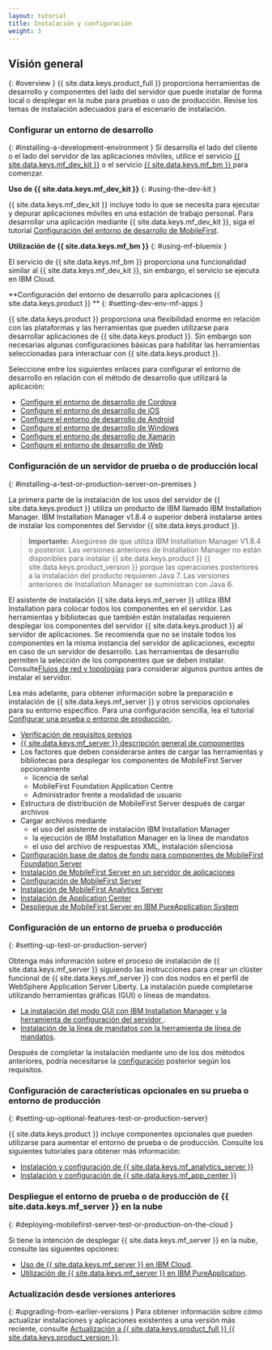 ```yaml
---
layout: tutorial
title: Instalación y configuración
weight: 3
---
```

<!-- NLS_CHARSET=UTF-8 -->
## Visión general
{: #overview }
{{ site.data.keys.product_full }} proporciona herramientas de desarrollo y componentes del lado del servidor que puede instalar de forma local o desplegar en la nube para pruebas o uso de producción. Revise los temas de instalación adecuados para el escenario de instalación.

### Configurar un entorno de desarrollo 
{: #installing-a-development-environment }
Si desarrolla el lado del cliente o el lado del servidor de las aplicaciones móviles, utilice el servicio
[{{ site.data.keys.mf_dev_kit }}](development/mobilefirst/) o el servicio  [{{ site.data.keys.mf_bm }} ](../bluemix/using-mobile-foundation) para comenzar.

**Uso de {{ site.data.keys.mf_dev_kit }}**
{: #using-the-dev-kit }

{{ site.data.keys.mf_dev_kit }} incluye todo lo que se necesita para ejecutar y depurar aplicaciones móviles en una estación de trabajo personal. Para desarrollar una aplicación mediante {{ site.data.keys.mf_dev_kit }}, siga el tutorial  [Configuración del entorno de desarrollo de MobileFirst](development/mobilefirst).

**Utilización de {{ site.data.keys.mf_bm }}**
{: #using-mf-bluemix }

El servicio de {{ site.data.keys.mf_bm }} proporciona una funcionalidad similar al  {{ site.data.keys.mf_dev_kit }}, sin embargo, el servicio se ejecuta en IBM Cloud.

**Configuración del entorno de desarrollo para aplicaciones  {{ site.data.keys.product }} **
{: #setting-dev-env-mf-apps }

{{ site.data.keys.product }} proporciona una flexibilidad enorme en relación con las plataformas y las herramientas que pueden utilizarse para desarrollar aplicaciones de  {{ site.data.keys.product }}. Sin embargo son necesarias algunas configuraciones básicas para habilitar las herramientas seleccionadas para
interactuar con  {{ site.data.keys.product }}.  

Seleccione entre los siguientes enlaces para configurar el entorno de desarrollo en relación con el método de desarrollo que utilizará la aplicación:

* [Configure el entorno de desarrollo de Cordova](development/cordova)
* [Configure el entorno de desarrollo de iOS](development/ios)
* [Configure el entorno de desarrollo de Android](development/android)
* [Configure el entorno de desarrollo de Windows](development/windows)
* [Configure el entorno de desarrollo de Xamarin](development/xamarin)
* [Configure el entorno de desarrollo de Web](development/web)

### Configuración de un servidor de prueba o de producción local 
{: #installing-a-test-or-production-server-on-premises }

La primera parte de la instalación de los usos del servidor de {{ site.data.keys.product }} utiliza un producto de IBM llamado IBM Installation Manager. IBM Installation Manager v1.8.4 o superior deberá instalarse antes de instalar los componentes del Servidor {{ site.data.keys.product }}.

> **Importante:** Asegúrese de que utiliza IBM Installation Manager V1.8.4 o posterior. Las versiones anteriores de Installation Manager no están disponibles para instalar {{ site.data.keys.product }} {{ site.data.keys.product_version }} porque las operaciones posteriores a la instalación del producto requieren Java 7. Las versiones anteriores de Installation Manager se suministran con Java 6.

El asistente de instalación {{ site.data.keys.mf_server }} utiliza IBM Installation para colocar todos los componentes en el servidor.  Las herramientas y bibliotecas que también están instaladas requieren desplegar los componentes del servidor {{ site.data.keys.product }}
al servidor de aplicaciones.  Se recomienda que no se instale todos los componentes en la misma instancia del servidor de aplicaciones, excepto en caso de un servidor de desarrollo. Las herramientas de desarrollo permiten la selección de los componentes que se deben instalar.  Consulte[Flujos de red y topologías](production/topologies) para considerar algunos puntos antes de instalar el servidor.

Lea más adelante, para obtener información sobre la preparación e instalación de {{ site.data.keys.mf_server }} y otros servicios opcionales para su entorno específico. Para una configuración sencilla, lea el tutorial [Configurar una prueba o entorno de producción ](production).

* [Verificación de requisitos previos](production/#prerequisites)
* [{{ site.data.keys.mf_server }} descripción general de componentes ](production/topologies)
* Los factores que deben considerarse antes de cargar las herramientas y bibliotecas para desplegar los componentes de MobileFirst Server opcionalmente 
  * licencia de señal
  * MobileFirst Foundation Application Centre
  * Administrador frente a modalidad de usuario
* Estructura de distribución de MobileFirst Server después de cargar archivos
* Cargar archivos mediante 
  * el uso del asistente de instalación IBM Installation Manager 
  * la ejecución de IBM Installation Manager en la línea de mandatos 
  * el uso del archivo de respuestas XML, instalación silenciosa 
* [Configuración base de datos de fondo para componentes de MobileFirst Foundation Server ](production/databases)
* [Instalación de MobileFirst Server en un servidor de aplicaciones](production/appserver)
* [Configuración de MobileFirst Server](production/server-configuration)
* [Instalación de MobileFirst Analytics Server](production/analytics/installation)
* [Instalación de Application Center](production/appcenter)
* [Despliegue de MobileFirst Server en IBM PureApplication System](production/pure-application)

### Configuración de un entorno de prueba o producción 
{: #setting-up-test-or-production-server}

Obtenga más información sobre el proceso de instalación de {{ site.data.keys.mf_server }} siguiendo las instrucciones para crear un clúster funcional de {{ site.data.keys.mf_server }} con dos nodos en el perfil de WebSphere Application Server Liberty. La instalación puede completarse utilizando herramientas gráficas (GUI) o líneas de mandatos.

* [La instalación del modo GUI con IBM Installation Manager y la herramienta de configuración del servidor ](production/tutorials/graphical-mode).
* [Instalación de la línea de mandatos con la herramienta de línea de mandatos](production/tutorials/command-line).

Después de completar la instalación mediante uno de los dos métodos anteriores, podría necesitarse la [configuración](production/server-configuration) posterior según los requisitos.

### Configuración de características opcionales en su prueba o entorno de producción 
{: #setting-up-optional-features-test-or-production-server}

{{ site.data.keys.product }} incluye componentes opcionales que pueden utilizarse para aumentar el entorno de prueba o de producción.  Consulte los siguientes tutoriales para obtener más información: 

* [Instalación y configuración de  {{ site.data.keys.mf_analytics_server }}](production/analytics/installation/)
* [Instalación y configuración de {{ site.data.keys.mf_app_center }}](production/appcenter)

### Despliegue el entorno de prueba o de producción de {{ site.data.keys.mf_server }} en la nube 
{: #deploying-mobilefirst-server-test-or-production-on-the-cloud }

Si tiene la intención de desplegar {{ site.data.keys.mf_server }} en la nube, consulte las siguientes opciones:

* [Uso de {{ site.data.keys.mf_server }} en IBM Cloud](../bluemix).
* [Utilización de {{ site.data.keys.mf_server }} en IBM PureApplication](production/pure-application).

### Actualización desde versiones anteriores
{: #upgrading-from-earlier-versions }
Para obtener información sobre cómo actualizar instalaciones y aplicaciones existentes a una versión más reciente, consulte [Actualización a {{ site.data.keys.product_full }} {{ site.data.keys.product_version }}](../all-tutorials/#upgrading_to_current_version).
